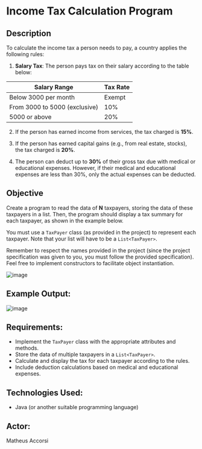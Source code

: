 # Income Tax Calculation Program

## Description
To calculate the income tax a person needs to pay, a country applies the following rules:

1. **Salary Tax**: The person pays tax on their salary according to the table below:

| Salary Range          | Tax Rate         |
|-----------------------|------------------|
| Below 3000 per month  | Exempt           |
| From 3000 to 5000 (exclusive) | 10%        |
| 5000 or above         | 20%              |

2. If the person has earned income from services, the tax charged is **15%**.

3. If the person has earned capital gains (e.g., from real estate, stocks), the tax charged is **20%**.

4. The person can deduct up to **30%** of their gross tax due with medical or educational expenses. However, if their medical and educational expenses are less than 30%, only the actual expenses can be deducted.

## Objective
Create a program to read the data of **N** taxpayers, storing the data of these taxpayers in a list. Then, the program should display a tax summary for each taxpayer, as shown in the example below.

You must use a `TaxPayer` class (as provided in the project) to represent each taxpayer. Note that your list will have to be a `List<TaxPayer>`. 

Remember to respect the names provided in the project (since the project specification was given to you, you must follow the provided specification). Feel free to implement constructors to facilitate object instantiation.


![image](https://github.com/user-attachments/assets/99ee0b03-f900-48d4-8b5d-61c2b4f75d1e)


## Example Output:

![image](https://github.com/user-attachments/assets/6e352eea-8657-4eed-9043-520227bdacdc)



## Requirements:
- Implement the `TaxPayer` class with the appropriate attributes and methods.
- Store the data of multiple taxpayers in a `List<TaxPayer>`.
- Calculate and display the tax for each taxpayer according to the rules.
- Include deduction calculations based on medical and educational expenses.

## Technologies Used:
- Java (or another suitable programming language)

## Actor:
Matheus Accorsi
